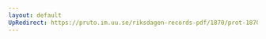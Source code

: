 ```yaml
---
layout: default
UpRedirect: https://pruto.im.uu.se/riksdagen-records-pdf/1870/prot-1870--ak--120/prot-1870--ak--120_004.pdf
---
```

